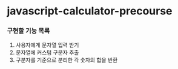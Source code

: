 # javascript-calculator-precourse

### 구현할 기능 목록

1. 사용자에게 문자열 입력 받기
2. 문자열에 커스텀 구분자 추출
3. 구분자를 기준으로 분리한 각 숫자의 합을 반환
